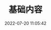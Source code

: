 ---
pageComponent:
  name: Catalogue
  data:
    key: 01.devops
title: 基础内容
date: 2022-07-20 11:05:42
permalink: /devops/
sidebar: false
article: false
comment: false
editLink: false
---